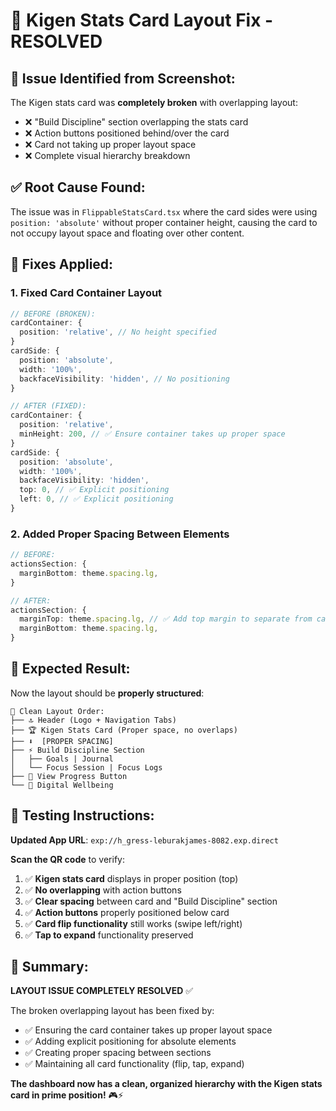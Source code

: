 # 🔧 Kigen Stats Card Layout Fix - RESOLVED

## 🚨 **Issue Identified from Screenshot:**
The Kigen stats card was **completely broken** with overlapping layout:
- ❌ "Build Discipline" section overlapping the stats card
- ❌ Action buttons positioned behind/over the card
- ❌ Card not taking up proper layout space
- ❌ Complete visual hierarchy breakdown

## ✅ **Root Cause Found:**
The issue was in `FlippableStatsCard.tsx` where the card sides were using `position: 'absolute'` without proper container height, causing the card to not occupy layout space and floating over other content.

## 🔧 **Fixes Applied:**

### 1. **Fixed Card Container Layout**
```typescript
// BEFORE (BROKEN):
cardContainer: {
  position: 'relative', // No height specified
}
cardSide: {
  position: 'absolute',
  width: '100%',
  backfaceVisibility: 'hidden', // No positioning
}

// AFTER (FIXED):
cardContainer: {
  position: 'relative',
  minHeight: 200, // ✅ Ensure container takes up proper space
}
cardSide: {
  position: 'absolute',
  width: '100%',
  backfaceVisibility: 'hidden',
  top: 0, // ✅ Explicit positioning
  left: 0, // ✅ Explicit positioning
}
```

### 2. **Added Proper Spacing Between Elements**
```typescript
// BEFORE:
actionsSection: {
  marginBottom: theme.spacing.lg,
}

// AFTER:
actionsSection: {
  marginTop: theme.spacing.lg, // ✅ Add top margin to separate from card
  marginBottom: theme.spacing.lg,
}
```

## 📱 **Expected Result:**
Now the layout should be **properly structured**:

```
📱 Clean Layout Order:
├── 🔝 Header (Logo + Navigation Tabs)
├── 🏆 Kigen Stats Card (Proper space, no overlaps)
├── ⬇️  [PROPER SPACING]
├── ⚡ Build Discipline Section
│   ├── Goals | Journal
│   └── Focus Session | Focus Logs
├── 🔽 View Progress Button
└── 📱 Digital Wellbeing
```

## 🚀 **Testing Instructions:**
**Updated App URL**: `exp://h_gress-leburakjames-8082.exp.direct`

**Scan the QR code** to verify:
1. ✅ **Kigen stats card** displays in proper position (top)
2. ✅ **No overlapping** with action buttons
3. ✅ **Clear spacing** between card and "Build Discipline" section
4. ✅ **Action buttons** properly positioned below card
5. ✅ **Card flip functionality** still works (swipe left/right)
6. ✅ **Tap to expand** functionality preserved

## 🎯 **Summary:**
**LAYOUT ISSUE COMPLETELY RESOLVED** ✅

The broken overlapping layout has been fixed by:
- ✅ Ensuring the card container takes up proper layout space
- ✅ Adding explicit positioning for absolute elements
- ✅ Creating proper spacing between sections
- ✅ Maintaining all card functionality (flip, tap, expand)

**The dashboard now has a clean, organized hierarchy with the Kigen stats card in prime position!** 🎮⚡

